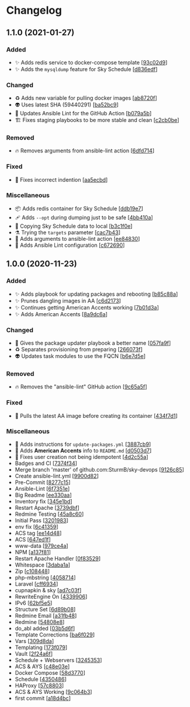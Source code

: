 # Changelog

<a name="1.1.0"></a>
## 1.1.0 (2021-01-27)

### Added

- ✨ Adds redis service to docker-compose template [[93c02d9](https://github.com/SturmB/sky-devops/commit/93c02d99236542630847e768223de9f206c59b40)]
- ✨ Adds the `mysqldump` feature for Sky Schedule [[d836edf](https://github.com/SturmB/sky-devops/commit/d836edf6cc4bd37281b8d6f738f28c5e0ab460a6)]

### Changed

- ♻️ Adds new variable for pulling docker images [[ab8720f](https://github.com/SturmB/sky-devops/commit/ab8720f2ff100132c29ea24d0cd4d87fe7d20ce6)]
- 👽 Uses latest SHA (59440291) [[ba52bc9](https://github.com/SturmB/sky-devops/commit/ba52bc9aa4affb4606853df69fa21bdb4adb086f)]
- 🔧 Updates Ansible Lint for the GitHub Action [[b079a5b](https://github.com/SturmB/sky-devops/commit/b079a5bce6bb1cffae72a3afcd325fc8f6d39797)]
- 🏗️ Fixes staging playbooks to be more stable and clean [[c2cb0be](https://github.com/SturmB/sky-devops/commit/c2cb0bece96ad9e1dd4836ba82ad403c658111dd)]

### Removed

- 🔥 Removes arguments from ansible-lint action [[6dfd714](https://github.com/SturmB/sky-devops/commit/6dfd7145eb9f1ccc667446e9ac6089e78446477a)]

### Fixed

- 🐛 Fixes incorrect indention [[aa5ecbd](https://github.com/SturmB/sky-devops/commit/aa5ecbdaf55cc15f9cfd79922990b2e1111260ae)]

### Miscellaneous

- 📦 Adds redis container for Sky Schedule [[ddb19e7](https://github.com/SturmB/sky-devops/commit/ddb19e7f1acef3148e3e39a4a93c89843fc16b5e)]
-  🩹 Adds `--opt` during dumping just to be safe [[4bb410a](https://github.com/SturmB/sky-devops/commit/4bb410a910eff703b252131b6b566894a302bec8)]
- 🚧 Copying Sky Schedule data to local [[b3c1f0e](https://github.com/SturmB/sky-devops/commit/b3c1f0e8e0d08e46d4f948cc9f93e2a120fd492b)]
- ⚗️ Trying the `targets` parameter [[cac7b43](https://github.com/SturmB/sky-devops/commit/cac7b433e4f26a4b844a605ba2a4d740535b5af2)]
- 🔨 Adds arguments to ansible-lint action [[ee84830](https://github.com/SturmB/sky-devops/commit/ee84830615f6c6c3f6895984ec0369cb05e061d7)]
- 🔨 Adds Ansible Lint configuration [[c672690](https://github.com/SturmB/sky-devops/commit/c672690b4abad339082a81b583d9253b612bed96)]


<a name="1.0.0"></a>
## 1.0.0 (2020-11-23)

### Added

- ✨ Adds playbook for updating packages and rebooting [[b85c88a](https://github.com/SturmB/sky-devops/commit/b85c88a75eaf52ee6ca24ce359036b5632c6e0dd)]
- ✨ Prunes dangling images in AA [[c6d2173](https://github.com/SturmB/sky-devops/commit/c6d21733751fe7c1002f0dafb1d2b16e50ff33af)]
- ✨ Continues getting American Accents working [[7b01d3a](https://github.com/SturmB/sky-devops/commit/7b01d3ac3ff0e9dadff5176ab63af43d80ad72e5)]
- ✨ Adds American Accents [[8a9dc6a](https://github.com/SturmB/sky-devops/commit/8a9dc6a803eac7570afdd88732fa85f8cd26c204)]

### Changed

- 🚚 Gives the package updater playbook a better name [[057fa9f](https://github.com/SturmB/sky-devops/commit/057fa9f3a7223b5aef8b544d5056715de19dfef2)]
- ♻️ Separates provisioning from preparing [[266073f](https://github.com/SturmB/sky-devops/commit/266073ff21ff9026434867b9b224cefac8974661)]
- 👽 Updates task modules to use the FQCN [[b6e7d5e](https://github.com/SturmB/sky-devops/commit/b6e7d5e415d71102f39777e7a9832b31e7d83a2a)]

### Removed

- 🔥 Removes the "ansible-lint" GitHub action [[9c65a5f](https://github.com/SturmB/sky-devops/commit/9c65a5f8dca6880f48b6f89710694e1d75a4bfb6)]

### Fixed

- 🐛 Pulls the latest AA image before creating its container [[434f7d1](https://github.com/SturmB/sky-devops/commit/434f7d1e77f2c633561b0d713e2d98e44493bbb2)]

### Miscellaneous

- 📝 Adds instructions for `update-packages.yml` [[3887cb9](https://github.com/SturmB/sky-devops/commit/3887cb9dacbdcc9f5ad1c6321fc40abfbe2377ff)]
- 📝 Adds **American Accents** info to `README.md` [[d0503d7](https://github.com/SturmB/sky-devops/commit/d0503d76260103dd90261f67c77aacaffb1e3ad9)]
- 🛂 Fixes user creation not being idempotent [[4d2c55a](https://github.com/SturmB/sky-devops/commit/4d2c55ae3f2964f31b1428c98fc578ef1103e8dc)]
-  Badges and CI [[7374f34](https://github.com/SturmB/sky-devops/commit/7374f3488db4da579818108fc47efa50deb78b1f)]
-  Merge branch 'master' of github.com:SturmB/sky-devops [[9126c85](https://github.com/SturmB/sky-devops/commit/9126c85e6fc030349586279c5a46e8436acd385e)]
-  Create ansible-lint.yml [[9900d82](https://github.com/SturmB/sky-devops/commit/9900d82c0d9c25f1c87cd34bcd526d67fa9db839)]
-  Pre-Commit [[8277c15](https://github.com/SturmB/sky-devops/commit/8277c1566e633d9a8b49b36fa01907d47a9b0951)]
-  Ansible-Lint [[6f7351e](https://github.com/SturmB/sky-devops/commit/6f7351eb440e14ec09a5a21ae8f665a5b61eca28)]
-  Big Readme [[ee330aa](https://github.com/SturmB/sky-devops/commit/ee330aa10b48a173442db8c74720f1f8a30c4648)]
-  Inventory fix [[345e1bd](https://github.com/SturmB/sky-devops/commit/345e1bd2ee4964bf6d4fbaada9f540776cdeb808)]
-  Restart Apache [[3739dbf](https://github.com/SturmB/sky-devops/commit/3739dbf555e2938df976883cfb7d2a68ad135692)]
-  Redmine Testing [[45a8c60](https://github.com/SturmB/sky-devops/commit/45a8c604c43aa21e9dc28d36e3063021ee1fb801)]
-  Initial Pass [[3201983](https://github.com/SturmB/sky-devops/commit/3201983d7eab17879b39257888cc3ce3bf58c641)]
-  env fix [[6c41359](https://github.com/SturmB/sky-devops/commit/6c41359d0c51b59c12f18bc54f1cc472e498937e)]
-  ACS tag [[ee14d48](https://github.com/SturmB/sky-devops/commit/ee14d485d839d1622a5a51d19c09092531490176)]
-  ACS [[647ed1f](https://github.com/SturmB/sky-devops/commit/647ed1f33d25252a7d51fa71d3dbdcec53ac8202)]
-  www-data [[979ce4a](https://github.com/SturmB/sky-devops/commit/979ce4a772e4cd64da3e8b8ed84fe770cc1ed931)]
-  NPM [[a137f81](https://github.com/SturmB/sky-devops/commit/a137f8119031039f58097b34f78a6dc164438008)]
-  Restart Apache Handler [[0f83529](https://github.com/SturmB/sky-devops/commit/0f835299d2e461d31c6f90b80ed0cfd93807c317)]
-  Whitespace [[3daba1a](https://github.com/SturmB/sky-devops/commit/3daba1a41083191b4dd410882dcfe596cb133d1a)]
-  Zip [[c108448](https://github.com/SturmB/sky-devops/commit/c108448df794c6f084a2e069c0f2f0a1bf74bcf5)]
-  php-mbstring [[4058714](https://github.com/SturmB/sky-devops/commit/40587148d9585eed5a110a62be7a86c9b56c3bd0)]
-  Laravel [[cff6934](https://github.com/SturmB/sky-devops/commit/cff6934191fe57bd8fd58ee626eae749b7504402)]
-  cupnapkin & sky [[ad7c03f](https://github.com/SturmB/sky-devops/commit/ad7c03f6ec944460d0c900faaa332b2d70631b2a)]
-  RewriteEngine On [[4339906](https://github.com/SturmB/sky-devops/commit/4339906d577e9e82236c978aa1d71db575f35d67)]
-  IPv6 [[62bf5e5](https://github.com/SturmB/sky-devops/commit/62bf5e596c3c8f5e8bc38c3a868ebc8d1f6b874a)]
-  Structure Set [[6d89b08](https://github.com/SturmB/sky-devops/commit/6d89b08c87265e4b8df520a66c2cf070a8f351bf)]
-  Redmine Email [[a31fb48](https://github.com/SturmB/sky-devops/commit/a31fb48284b6cdc5d39f9ab71f8abc84e38e258c)]
-  Redmine [[54808e8](https://github.com/SturmB/sky-devops/commit/54808e82f904d104a00eabd35dc0ded2ce18f46f)]
-  do_abl added [[03b5d6f](https://github.com/SturmB/sky-devops/commit/03b5d6f4c2ad908531b4103a867d3eb77ab2f00e)]
-  Template Corrections [[ba6f029](https://github.com/SturmB/sky-devops/commit/ba6f0293e0f1aa1245b8c24edb6787176b09b623)]
-  Vars [[309d8da](https://github.com/SturmB/sky-devops/commit/309d8daee7baf664a968f1780d730092ce0ace03)]
-  Templating [[173f079](https://github.com/SturmB/sky-devops/commit/173f079a88223057792c87fafabf3b6980d44dff)]
-  Vault [[2f24a6f](https://github.com/SturmB/sky-devops/commit/2f24a6f245be7e4b2ffd4e4429e7e31f0d7a743f)]
-  Schedule + Webservers [[3245353](https://github.com/SturmB/sky-devops/commit/3245353a72d6820e7d45c7ae9089245b390d0acb)]
-  ACS & AYS [[c48e03e](https://github.com/SturmB/sky-devops/commit/c48e03eb5a80f66b21e23544549e1d7eb49580f7)]
-  Docker Compose [[58d3770](https://github.com/SturmB/sky-devops/commit/58d37702ebd4146dd088f8c572367aa831de0eef)]
-  Schedule [[4350486](https://github.com/SturmB/sky-devops/commit/4350486697e8b0548e8dc230b7194713118c9974)]
-  HAProxy [[57c8803](https://github.com/SturmB/sky-devops/commit/57c88034a605344b79dbf050661669619001d0e0)]
-  ACS & AYS Working [[9c064b3](https://github.com/SturmB/sky-devops/commit/9c064b3a8aa3e14a517a794e43be85e6bfabf247)]
-  first commit [[a18d4bc](https://github.com/SturmB/sky-devops/commit/a18d4bc5e49ff1eba412b3bc59b62e8c6c7f6935)]

